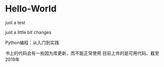 # Hello-World
just a test

just a little bit changes

Python编程：从入门到实践

书上的代码会有一些因为库更新，而不能正常使用
目前上传的是可用代码，截至2019年
